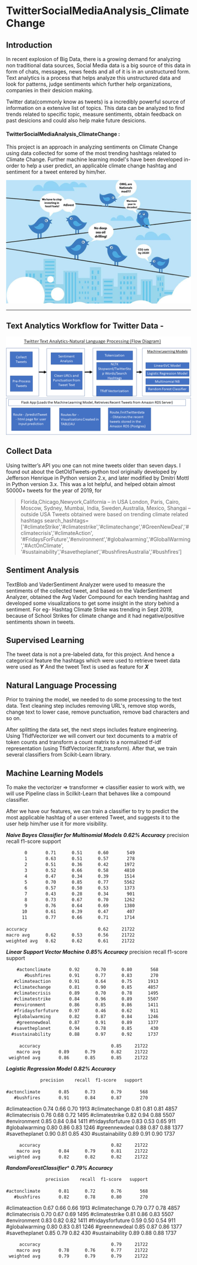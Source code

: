 # TwitterSocialMediaAnalysis_ClimateChange

## Introduction

In recent explosion of Big Data, there is a growing demand for analyzing non traditional data sources, Social Media data is a big source of this data in form of chats, messages, news feeds and all of it is in an unstructured form. 
Text analytics is a process that helps analyze this unstructured data and look for patterns, judge sentiments which further help organizations, companies in their desicion making.

Twitter data(commonly know as tweets) is a incredibly powerful source of information on a extensive list of topics. This data can be analyzed to find trends related to specific topic, measure sentiments, obtain feedback on past desicions and could also help make future desicions.
#### TwitterSocialMediaAnalysis_ClimateChange :
This project is an approach in analyzing sentiments on Climate Change using data collected for some of the most trending hashtags related to Climate Change. Further machine learning model's have been developed in-order to help a user predict, an applicable climate change hashtag and sentiment for a tweet entered by him/her.

![Twitter-climate](images/Twitter-Climate1.jpg)

<hr>

## Text Analytics Workflow for Twitter Data - 

![workflow](images/workflow.png) 

## Collect Data 

Using twitter’s API you one can not mine tweets older than seven days. 
I found out about the GetOldTweets-python tool originally developed by <a link="https://github.com/Jefferson-Henrique/GetOldTweets-python">Jefferson Henrique</a> in Python version 2.x, and later modified by <a link="https://github.com/Mottl/GetOldTweets3">Dmitri Mottl</a> in Python version 3.x.
This was a lot helpful, and helped obtain almost 50000+ tweets for the year of 2019, for 
> Florida,Chicago,Newyork,California – in USA 
> London, Paris, Cairo, Moscow, Sydney, Mumbai, India, Sweden,Australia, Mexico, Shangai – outside USA
Tweets obtained were based on trending climate related hashtags 
search_hashtags=['#climateStrike','#climatestrike','#climatechange','#GreenNewDeal','#climatecrisis','#climateAction',
                   '#FridaysForFuture','#environment','#globalwarming','#GlobalWarming','#ActOnClimate',
                   '#sustainability','#savetheplanet','#bushfiresAustralia','#bushfires’]

## Sentiment Analysis

TextBlob and VaderSentiment Analyzer were used to measure the sentiments of the collected tweet, and based on the VaderSentiment Analyzer, obtained the Avg Vader Compound for each trending hashtag and developed some visualizations to get some insight in the story behind a sentiment.
For eg- Hashtag Climate Strike was trending in Sept 2019, because of School Strikes for climate change and it had negative/positive sentiments shown in tweets.


## Supervised Learning 

The tweet data is not a pre-labeled data, for this project. And hence a categorical feature the hashtags which were used to retrieve tweet data were used as ***Y*** And the tweet Text is used as feature for ***X***

## Natural Language Processing

Prior to training the model, we needed to do some processing to the text data. 
Text cleaning step includes removing URL's, remove stop words, change text to lower case, remove punctuation, remove bad characters and so on.

After splitting the data set, the next steps includes feature engineering. Using TfidfVectorizer we will convert our text documents to a matrix of token counts and transform a count matrix to a normalized tf-idf representation (using TfidfVectorizer.fit_transform). After that, we train several classifiers from Scikit-Learn library.

## Machine Learning Models
To make the vectorizer => transformer => classifier easier to work with, we will use Pipeline class in Scilkit-Learn that behaves like a compound classifier.

After we have our features, we can train a classifier to try to predict the most applicable hashtag of a user entered Tweet, and suggests it to the user help him/her use it for more visibility.

***Naive Bayes Classifier for Multinomial Models*** ***_0.62% Accuracy_***
              precision    recall  f1-score   support

           0       0.71      0.51      0.60       549
           1       0.63      0.51      0.57       278
           2       0.51      0.36      0.42      1972
           3       0.52      0.66      0.58      4810
           4       0.47      0.34      0.39      1514
           5       0.70      0.85      0.77      5562
           6       0.57      0.50      0.53      1373
           7       0.43      0.28      0.34       901
           8       0.73      0.67      0.70      1262
           9       0.76      0.64      0.69      1380
          10       0.61      0.39      0.47       407
          11       0.77      0.66      0.71      1714

    accuracy                           0.62     21722
    macro avg      0.62      0.53      0.56     21722
    weighted avg   0.62      0.62      0.61     21722

***Linear Support Vector Machine*** ***_0.85% Accuracy_***
                      precision    recall  f1-score   support

        #actonclimate       0.92      0.70      0.80       568
           #bushfires       0.91      0.77      0.83       270
       #climateaction       0.91      0.64      0.75      1913
       #climatechange       0.81      0.90      0.85      4857
       #climatecrisis       0.89      0.70      0.78      1495
       #climatestrike       0.84      0.96      0.89      5507
       #environment         0.86      0.85      0.86      1411
       #fridaysforfuture    0.97      0.46      0.62       911
       #globalwarming       0.82      0.87      0.84      1246
        #greennewdeal       0.87      0.91      0.89      1377
       #savetheplanet       0.94      0.78      0.85       430
      #sustainability       0.88      0.97      0.92      1737

         accuracy                           0.85     21722
        macro avg       0.89      0.79      0.82     21722
     weighted avg       0.86      0.85      0.85     21722
     
***Logistic Regression Model*** ***_0.82% Accuracy_***

                 precision    recall  f1-score   support

    #actonclimate       0.85      0.73      0.79       568
       #bushfires       0.91      0.84      0.87       270
   #climateaction       0.74      0.66      0.70      1913
   #climatechange       0.81      0.81      0.81      4857
   #climatecrisis       0.76      0.68      0.72      1495
   #climatestrike       0.82      0.94      0.88      5507
     #environment       0.85      0.84      0.84      1411
#fridaysforfuture       0.83      0.53      0.65       911
   #globalwarming       0.80      0.86      0.83      1246
    #greennewdeal       0.88      0.87      0.88      1377
   #savetheplanet       0.90      0.81      0.85       430
  #sustainability       0.89      0.91      0.90      1737

         accuracy                           0.82     21722
        macro avg       0.84      0.79      0.81     21722
     weighted avg       0.82      0.82      0.82     21722
     
***RandomForestClassifier**** ***_0.79% Accuracy_***

                   precision    recall  f1-score   support

    #actonclimate       0.81      0.72      0.76       568
       #bushfires       0.82      0.78      0.80       270
   #climateaction       0.67      0.66      0.66      1913
   #climatechange       0.79      0.77      0.78      4857
   #climatecrisis       0.70      0.67      0.69      1495
   #climatestrike       0.81      0.86      0.83      5507
     #environment       0.83      0.82      0.82      1411
#fridaysforfuture       0.59      0.50      0.54       911
   #globalwarming       0.80      0.83      0.81      1246
    #greennewdeal       0.85      0.87      0.86      1377
   #savetheplanet       0.85      0.79      0.82       430
  #sustainability       0.89      0.88      0.88      1737

         accuracy                           0.79     21722
        macro avg       0.78      0.76      0.77     21722
     weighted avg       0.79      0.79      0.79     21722


